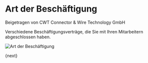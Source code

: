 # Art der Beschäftigung
<span class="text-muted contributed-by">Beigetragen von CWT Connector & Wire Technology GmbH</span>

Verschiedene Beschäftigungsverträge, die Sie mit Ihren Mitarbeitern abgeschlossen haben.

<img class="screenshot" alt="Art der Beschäftigung" src="/docs/assets/img/human-resources/employment-type.png">

{next}
